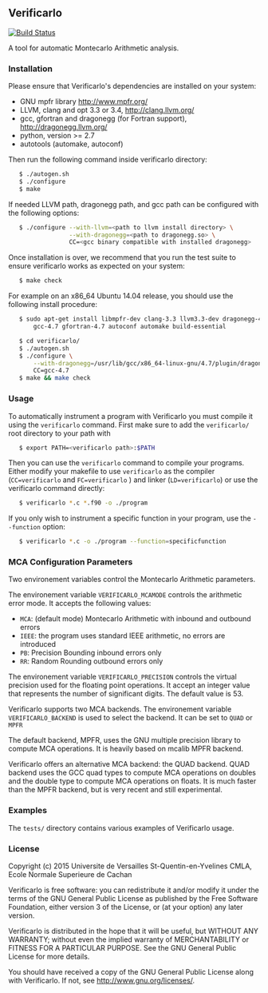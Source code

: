 ## Verificarlo

[![Build Status](https://travis-ci.org/verificarlo/verificarlo.svg?branch=master)](https://travis-ci.org/verificarlo/verificarlo)

A tool for automatic Montecarlo Arithmetic analysis.

### Installation

Please ensure that Verificarlo's dependencies are installed on your system:

  * GNU mpfr library http://www.mpfr.org/
  * LLVM, clang and opt 3.3 or 3.4, http://clang.llvm.org/
  * gcc, gfortran and dragonegg (for Fortran support), http://dragonegg.llvm.org/
  * python, version >= 2.7
  * autotools (automake, autoconf)

Then run the following command inside verificarlo directory:

```bash
   $ ./autogen.sh
   $ ./configure
   $ make
```

If needed LLVM path, dragonegg path, and gcc path can be configured with the
following options:

```bash
   $ ./configure --with-llvm=<path to llvm install directory> \
                 --with-dragonegg=<path to dragonegg.so> \
                 CC=<gcc binary compatible with installed dragonegg>
```

Once installation is over, we recommend that you run the test suite to ensure
verificarlo works as expected on your system:

```bash
   $ make check
```


For example on an x86_64 Ubuntu 14.04 release, you should use the following
install procedure:

```bash
   $ sudo apt-get install libmpfr-dev clang-3.3 llvm3.3-dev dragonegg-4.7 \
       gcc-4.7 gfortran-4.7 autoconf automake build-essential

   $ cd verificarlo/
   $ ./autogen.sh
   $ ./configure \
       --with-dragonegg=/usr/lib/gcc/x86_64-linux-gnu/4.7/plugin/dragonegg.so \
       CC=gcc-4.7
   $ make && make check
```

### Usage

To automatically instrument a program with Verificarlo you must compile it using
the `verificarlo` command. First make sure to add the `verificarlo/` root
directory to your path with

```bash
   $ export PATH=<verificarlo path>:$PATH
```

Then you can use the `verificarlo` command to compile your programs. Either modify
your makefile to use `verificarlo` as the compiler (`CC=verificarlo` and
`FC=verificarlo` ) and linker (`LD=verificarlo`) or use the verificarlo command
directly:

```bash
   $ verificarlo *.c *.f90 -o ./program
```

If you only wish to instrument a specific function in your program, use the
`--function` option:

```bash
   $ verificarlo *.c -o ./program --function=specificfunction
```

### MCA Configuration Parameters

Two environement variables control the Montecarlo Arithmetic parameters.

The environement variable `VERIFICARLO_MCAMODE` controls the arithmetic error
mode. It accepts the following values:

 * `MCA`: (default mode) Montecarlo Arithmetic with inbound and outbound errors
 * `IEEE`: the program uses standard IEEE arithmetic, no errors are introduced
 * `PB`: Precision Bounding inbound errors only
 * `RR`: Random Rounding outbound errors only

The environement variable `VERIFICARLO_PRECISION` controls the virtual
precision used for the floating point operations. It accept an integer value
that represents the number of significant digits. The default value is 53.

Verificarlo supports two MCA backends. The environement variable
`VERIFICARLO_BACKEND` is used to select the backend. It can be set to `QUAD` or
`MPFR`

The default backend, MPFR, uses the GNU multiple precision library to compute
MCA operations. It is heavily based on mcalib MPFR backend.

Verificarlo offers an alternative MCA backend: the QUAD backend. QUAD backend
uses the GCC quad types to compute MCA operations on doubles and the double type
to compute MCA operations on floats. It is much faster than the MPFR backend,
but is very recent and still experimental.

### Examples

The `tests/` directory contains various examples of Verificarlo usage.

### License

Copyright (c) 2015
   Universite de Versailles St-Quentin-en-Yvelines
   CMLA, Ecole Normale Superieure de Cachan

Verificarlo is free software: you can redistribute it and/or modify
it under the terms of the GNU General Public License as published by
the Free Software Foundation, either version 3 of the License, or
(at your option) any later version.

Verificarlo is distributed in the hope that it will be useful,
but WITHOUT ANY WARRANTY; without even the implied warranty of
MERCHANTABILITY or FITNESS FOR A PARTICULAR PURPOSE.  See the
GNU General Public License for more details.

You should have received a copy of the GNU General Public License
along with Verificarlo.  If not, see <http://www.gnu.org/licenses/>.
